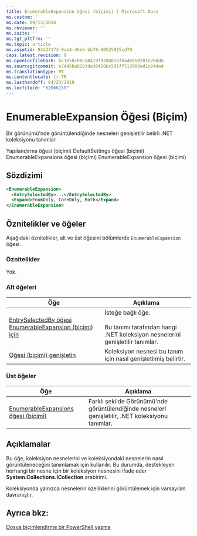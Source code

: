 ```yaml
---
title: EnumerableExpansion öğesi (biçimi) | Microsoft Docs
ms.custom: ''
ms.date: 09/13/2016
ms.reviewer: ''
ms.suite: ''
ms.tgt_pltfrm: ''
ms.topic: article
ms.assetid: 93d27173-9ae4-46e5-bb78-90525915cd70
caps.latest.revision: 9
ms.openlocfilehash: bc1e58c00ca8419f9204076f0a46050281e704db
ms.sourcegitcommit: e7445ba8203da304286c591ff513900ad1c244a4
ms.translationtype: MT
ms.contentlocale: tr-TR
ms.lasthandoff: 04/23/2019
ms.locfileid: "62066150"
---
```

# <a name="enumerableexpansion-element-format"></a>EnumerableExpansion Öğesi (Biçim)

Bir görünümü'nde görüntülendiğinde nesneleri genişletilir belirli .NET koleksiyonu tanımlar.

Yapılandırma öğesi (biçimi) DefaultSettings öğesi (biçimi) EnumerableExpansions öğesi (biçimi) EnumerableExpansion öğesi (biçimi)

## <a name="syntax"></a>Sözdizimi

```xml
<EnumerableExpansion>
  <EntrySelectedBy>...</EntrySelectedBy>
  <Expand>EnumOnly, CoreOnly, Both</Expand>
</EnumerableExpansion>
```

## <a name="attributes-and-elements"></a>Öznitelikler ve öğeler

Aşağıdaki öznitelikler, alt ve üst öğesini bölümlerde `EnumerableExpansion` öğesi.

### <a name="attributes"></a>Öznitelikler

Yok.

### <a name="child-elements"></a>Alt öğeleri

|Öğe|Açıklama|
|-------------|-----------------|
|[EntrySelectedBy öğesi EnumerableExpansion (biçimi) için](./entryselectedby-element-for-enumerableexpansion-format.md)|İsteğe bağlı öğe.<br /><br /> Bu tanımı tarafından hangi .NET koleksiyon nesnelerini genişletilir tanımlar.|
|[Öğesi (biçimi) genişletin](./expand-element-format.md)|Koleksiyon nesnesi bu tanım için nasıl genişletilmiş belirtir.|

### <a name="parent-elements"></a>Üst öğeler

|Öğe|Açıklama|
|-------------|-----------------|
|[EnumerableExpansions öğesi (biçimi)](./enumerableexpansions-element-format.md)|Farklı şekilde Görünümü'nde görüntülendiğinde nesneleri genişletilir, .NET koleksiyonu tanımlar.|

## <a name="remarks"></a>Açıklamalar

Bu öğe, koleksiyon nesnelerini ve koleksiyondaki nesnelerin nasıl görüntüleneceğini tanımlamak için kullanılır. Bu durumda, destekleyen herhangi bir nesne için bir koleksiyon nesnesini ifade eder **System.Collections.ICollection** arabirimi.

Koleksiyonda yalnızca nesnelerin özelliklerini görüntülemek için varsayılan davranıştır.

## <a name="see-also"></a>Ayrıca bkz:

[Dosya biçimlendirme bir PowerShell yazma](./writing-a-powershell-formatting-file.md)
